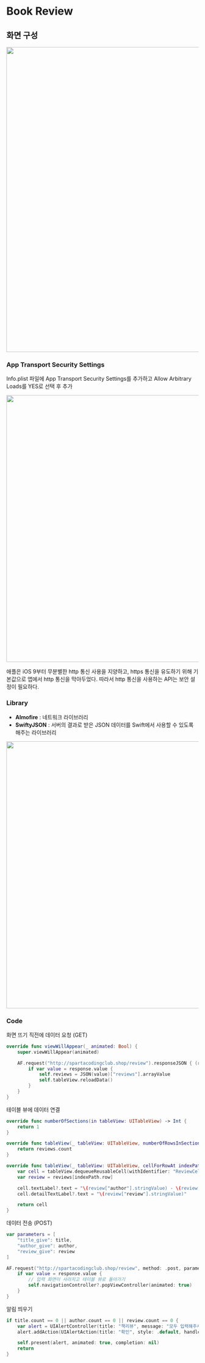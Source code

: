 # Book Review

## 화면 구성

<img width="800" src="https://user-images.githubusercontent.com/60697742/125150632-4123ed80-e17c-11eb-868c-a072752e006d.png">

### App Transport Security Settings

Info.plist 파일에 App Transport Security Settings를 추가하고 Allow Arbitrary Loads를 YES로 선택 후 추가

<img width="700" src="https://user-images.githubusercontent.com/60697742/125149293-25681980-e173-11eb-9931-bc54bbbe5750.png">

애플은 iOS 9부터 무분별한 http 통신 사용을 지양하고, https 통신을 유도하기 위해 기본값으로 앱에서 http 통신을 막아두었다.
따라서 http 통신을 사용하는 API는 보안 설정이 필요하다.

### Library

- **Almofire** : 네트워크 라이브러리
- **SwiftyJSON** : 서버의 결과로 받은 JSON 데이터를 Swift에서 사용할 수 있도록 해주는 라이브러리

<img width="700" src="https://user-images.githubusercontent.com/60697742/125149570-ac69c180-e174-11eb-82b6-d388b934f0fa.png">

### Code

화면 뜨기 직전에 데이터 요청 (GET)

```swift
override func viewWillAppear(_ animated: Bool) {
    super.viewWillAppear(animated)

    AF.request("http://spartacodingclub.shop/review").responseJSON { (response) in
        if var value = response.value {
            self.reviews = JSON(value)["reviews"].arrayValue
            self.tableView.reloadData()
        }
    }
}
```

테이블 뷰에 데이터 연결

```swift
override func numberOfSections(in tableView: UITableView) -> Int {
    return 1
}

override func tableView(_ tableView: UITableView, numberOfRowsInSection section: Int) -> Int {
    return reviews.count
}

override func tableView(_ tableView: UITableView, cellForRowAt indexPath: IndexPath) -> UITableViewCell {
    var cell = tableView.dequeueReusableCell(withIdentifier: "ReviewCell", for: indexPath)
    var review = reviews[indexPath.row]

    cell.textLabel?.text = "\(review["author"].stringValue) - \(review["title"].stringValue)"
    cell.detailTextLabel?.text = "\(review["review"].stringValue)"

    return cell
}
```

데이터 전송 (POST)

```swift
var parameters = [
    "title_give": title,
    "author_give": author,
    "review_give": review
]

AF.request("http://spartacodingclub.shop/review", method: .post, parameters: parameters).responseJSON { (response) in
    if var value = response.value {
        // 입력 화면이 사라지고 테이블 뷰로 돌아가기
        self.navigationController?.popViewController(animated: true)
    }
}
```

알림 띄우기

```swift
if title.count == 0 || author.count == 0 || review.count == 0 {
    var alert = UIAlertController(title: "책리뷰", message: "모두 입력해주세요😀", preferredStyle: .alert)
    alert.addAction(UIAlertAction(title: "확인", style: .default, handler: nil))

    self.present(alert, animated: true, completion: nil)
    return
}
```

